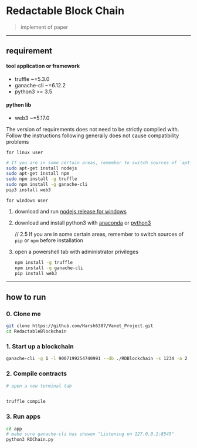 # Redactable Block Chain

> implement of paper ` `

---

## requirement

#### tool application or framework
* truffle ~=5.3.0
* ganache-cli ~=6.12.2
* python3 >= 3.5

#### python lib
* web3 ~=5.17.0

The version of requirements does not need to be strictly complied with. Follow the instructions following generally does not cause compatibility problems

`for linux user`
```bash
# If you are in some certain areas, remember to switch sources of `apt-get`/`npm`/`pip3` before installation
sudo apt-get install nodejs
sudo apt-get install npm
sudo npm install -g truffle
sudo npm install -g ganache-cli
pip3 install web3
```

`for windows user`

1. download and run [nodejs release for windows](https://nodejs.org/dist/v14.16.1/node-v14.16.1-x64.msi)

2. download and install python3 with [anaconda](https://www.anaconda.com/products/individual#Downloads) or [python3](https://www.python.org/downloads/)

    // 2.5 If you are in some certain areas, remember to switch sources of `pip` or `npm` before installation

3. open a powershell tab with administrator privileges
    ```bash
    npm install -g truffle
    npm install -g ganache-cli
    pip install web3
    ```

---

## how to run

### 0. Clone me
```bash
git clone https://github.com/Harsh6387/Vanet_Project.git
cd RedactableBlockchain
```

### 1. Start up a blockchain

```bash
ganache-cli -g 1 -l 9007199254740991 --db ./RDBlockchain -s 1234 -a 2
```

### 2. Compile contracts

```bash
# open a new terminal tab 


truffle compile
```

### 3. Run apps

```bash
cd app
# make sure ganache-cli has showen "Listening on 127.0.0.1:8545"
python3 RDChain.py
```

